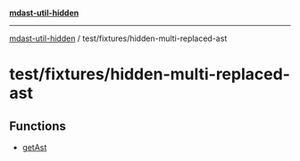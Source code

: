 [**mdast-util-hidden**](../../../README.md)

***

[mdast-util-hidden](../../../README.md) / test/fixtures/hidden-multi-replaced-ast

# test/fixtures/hidden-multi-replaced-ast

## Functions

- [getAst](functions/getAst.md)
